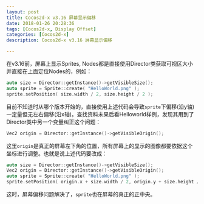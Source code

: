 ```yaml
---
layout: post
title: Cocos2d-x v3.16 屏幕显示偏移
date: 2018-01-26 20:28:36
tags: [Cocos2d-x, Display Offset]
categories: [Cocos2d-x]
description: Cocos2d-x v3.16 屏幕显示偏移

---
```


在v3.16前，屏幕上显示Sprites, Nodes都是直接使用Director类获取可视区大小并直接在上面定位Nodes的，例如：
``` c++
auto size = Director::getInstance()->getVisibleSize();
auto sprite = Sprite::create( "HelloWorld.png" );
sprite.setPosition( size.width / 2, size.height / 2 );
```
目前不知道时从哪个版本开始的，直接使用上述代码会导致`sprite`下偏移(沿y轴)一定量但无左右偏移(沿x轴)。查找资料未果后看Helloworld样例，发现其用到了Director类中另一个变量纠正这个问题：
``` c++
Vec2 origin = Director::getInstance()->getVisibleOrigin();
```
这里`origin`是真正的屏幕左下角的位置，所有屏幕上的显示的图像都要依据这个坐标进行调整。也就是说上述代码要改成：
``` c++
auto size = Director::getInstance()->getVisibleSize();
Vec2 origin = Director::getInstance()->getVisibleOrigin();
auto sprite = Sprite::create( "HelloWorld.png" );
sprite.setPosition( origin.x + size.width / 2, origin.y + size.height / 2 );
```
这时，屏幕偏移问题解决了，`sprite`也在屏幕的真正的正中央。
